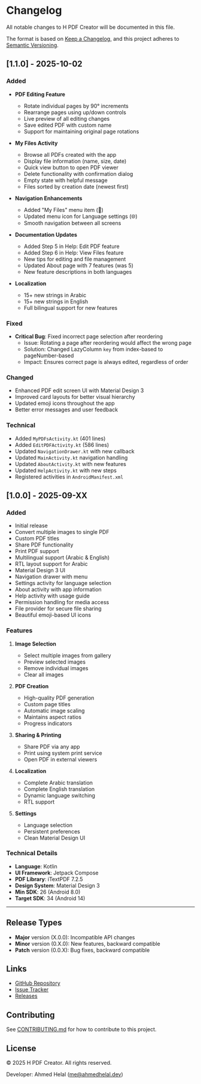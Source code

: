 # Changelog

All notable changes to H PDF Creator will be documented in this file.

The format is based on [Keep a Changelog](https://keepachangelog.com/en/1.0.0/),
and this project adheres to [Semantic Versioning](https://semver.org/spec/v2.0.0.html).

## [1.1.0] - 2025-10-02

### Added
- **PDF Editing Feature**
  - Rotate individual pages by 90° increments
  - Rearrange pages using up/down controls
  - Live preview of all editing changes
  - Save edited PDF with custom name
  - Support for maintaining original page rotations

- **My Files Activity**
  - Browse all PDFs created with the app
  - Display file information (name, size, date)
  - Quick view button to open PDF viewer
  - Delete functionality with confirmation dialog
  - Empty state with helpful message
  - Files sorted by creation date (newest first)

- **Navigation Enhancements**
  - Added "My Files" menu item (📁)
  - Updated menu icon for Language settings (🌐)
  - Smooth navigation between all screens

- **Documentation Updates**
  - Added Step 5 in Help: Edit PDF feature
  - Added Step 6 in Help: View Files feature
  - New tips for editing and file management
  - Updated About page with 7 features (was 5)
  - New feature descriptions in both languages

- **Localization**
  - 15+ new strings in Arabic
  - 15+ new strings in English
  - Full bilingual support for new features

### Fixed
- **Critical Bug**: Fixed incorrect page selection after reordering
  - Issue: Rotating a page after reordering would affect the wrong page
  - Solution: Changed LazyColumn `key` from index-based to pageNumber-based
  - Impact: Ensures correct page is always edited, regardless of order

### Changed
- Enhanced PDF edit screen UI with Material Design 3
- Improved card layouts for better visual hierarchy
- Updated emoji icons throughout the app
- Better error messages and user feedback

### Technical
- Added `MyPDFsActivity.kt` (401 lines)
- Added `EditPDFActivity.kt` (586 lines)
- Updated `NavigationDrawer.kt` with new callback
- Updated `MainActivity.kt` navigation handling
- Updated `AboutActivity.kt` with new features
- Updated `HelpActivity.kt` with new steps
- Registered activities in `AndroidManifest.xml`

## [1.0.0] - 2025-09-XX

### Added
- Initial release
- Convert multiple images to single PDF
- Custom PDF titles
- Share PDF functionality
- Print PDF support
- Multilingual support (Arabic & English)
- RTL layout support for Arabic
- Material Design 3 UI
- Navigation drawer with menu
- Settings activity for language selection
- About activity with app information
- Help activity with usage guide
- Permission handling for media access
- File provider for secure file sharing
- Beautiful emoji-based UI icons

### Features
1. **Image Selection**
   - Select multiple images from gallery
   - Preview selected images
   - Remove individual images
   - Clear all images

2. **PDF Creation**
   - High-quality PDF generation
   - Custom page titles
   - Automatic image scaling
   - Maintains aspect ratios
   - Progress indicators

3. **Sharing & Printing**
   - Share PDF via any app
   - Print using system print service
   - Open PDF in external viewers

4. **Localization**
   - Complete Arabic translation
   - Complete English translation
   - Dynamic language switching
   - RTL support

5. **Settings**
   - Language selection
   - Persistent preferences
   - Clean Material Design UI

### Technical Details
- **Language**: Kotlin
- **UI Framework**: Jetpack Compose
- **PDF Library**: iTextPDF 7.2.5
- **Design System**: Material Design 3
- **Min SDK**: 26 (Android 8.0)
- **Target SDK**: 34 (Android 14)

---

## Release Types

- **Major** version (X.0.0): Incompatible API changes
- **Minor** version (0.X.0): New features, backward compatible
- **Patch** version (0.0.X): Bug fixes, backward compatible

## Links

- [GitHub Repository](https://github.com/yourusername/PDFCreator)
- [Issue Tracker](https://github.com/yourusername/PDFCreator/issues)
- [Releases](https://github.com/yourusername/PDFCreator/releases)

## Contributing

See [CONTRIBUTING.md](CONTRIBUTING.md) for how to contribute to this project.

## License

© 2025 H PDF Creator. All rights reserved.

Developer: Ahmed Helal (me@ahmedhelal.dev)

